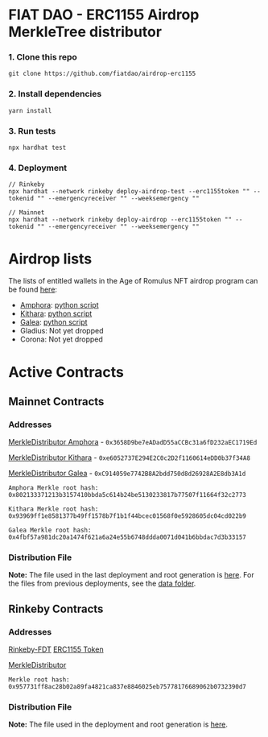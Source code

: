 # FIAT DAO - ERC1155 Airdrop MerkleTree distributor

### 1. Clone this repo
```shell
git clone https://github.com/fiatdao/airdrop-erc1155
```

### 2. Install dependencies
```shell
yarn install
```

### 3. Run tests
```shell
npx hardhat test
```

### 4. Deployment
```shell
// Rinkeby
npx hardhat --network rinkeby deploy-airdrop-test --erc1155token "" --tokenid "" --emergencyreceiver "" --weeksemergency ""

// Mainnet
npx hardhat --network rinkeby deploy-airdrop --erc1155token "" --tokenid "" --emergencyreceiver "" --weeksemergency ""
```

# Airdrop lists

The lists of entitled wallets in the Age of Romulus NFT airdrop program can be found [here](https://github.com/fiatdao/airdrop-erc1155/tree/main/data):
- [Amphora](https://github.com/fiatdao/airdrop-erc1155/blob/main/data/fiatdao_amphora_airdrop.json): [python script](https://colab.research.google.com/drive/13woncFVJ7KR29bLidRPMU-30QMp8v2GJ?usp=sharing)
- [Kithara](https://github.com/fiatdao/airdrop-erc1155/blob/main/data/fiatdao_kithara_airdrop.json): [python script](https://colab.research.google.com/drive/1Ffl-YsrvK5ganMV4A7aIOm7y31838GG_?usp=sharing)
- [Galea](https://github.com/fiatdao/airdrop-erc1155/blob/main/data/fiatdao_galea_airdrop.json): [python script](https://colab.research.google.com/drive/1HNu9r9tfAYKpJ7xLOJXMtbTEU8symVdV?usp=sharing)
- Gladius: Not yet dropped
- Corona: Not yet dropped


# Active Contracts

## Mainnet Contracts

### Addresses

[MerkleDistributor Amphora](https://etherscan.io/address/0x3658D9be7eADadD55aCCBc31a6fD232aEC1719Ed#code) - `0x3658D9be7eADadD55aCCBc31a6fD232aEC1719Ed`

[MerkleDistributor Kithara](https://etherscan.io/address/0xe6052737E294E2C0c2D2f1160614eDD0b37f34A8#code) - `0xe6052737E294E2C0c2D2f1160614eDD0b37f34A8`

[MerkleDistributor Galea](https://etherscan.io/address/0xC914059e7742B8A2bdd750d8d26928A2E8db3A1d#code) - `0xC914059e7742B8A2bdd750d8d26928A2E8db3A1d`

`Amphora Merkle root hash: 0x802133371213b3157410bbda5c614b24be5130233817b77507f11664f32c2773`

`Kithara Merkle root hash: 0x93969ff1e8581377b49ff1578b7f1b1f44bcec01568f0e5928605dc04cd022b9`

`Galea Merkle root hash: 0x4fbf57a981dc20a1474f621a6a24e55b6748ddda0071d041b6bbdac7d3b33157`

### Distribution File
**Note:** The file used in the last deployment and root generation is [here](./scripts/airdrop.json). For the files from previous deployments, see the [data folder](https://github.com/fiatdao/airdrop-erc1155/blob/main/data).

## Rinkeby Contracts

### Addresses

[Rinkeby-FDT](https://rinkeby.etherscan.io/address/0xb9e8d9890b41eb4b21b52353a5d4671f48b9840f)
[ERC1155 Token](https://rinkeby.etherscan.io/address/0x53c319038c19820a50e07a8ac305fb9d641948d2)

[MerkleDistributor](https://rinkeby.etherscan.io/address/0xE3D597f96df4A499EA676A65913905054d9cB14F#code)

`Merkle root hash: 0x957731ff8ac28b02a89fa4821ca837e8846025eb75778176689062b0732390d7`

### Distribution File
**Note:** The file used in the deployment and root generation is [here](./scripts/airdrop-test.json).
